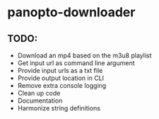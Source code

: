 # panopto-downloader

## TODO:

- Download an mp4 based on the m3u8 playlist
- Get input url as command line argument
- Provide input urls as a txt file
- Provide output location in CLI
- Remove extra console logging
- Clean up code
- Documentation
- Harmonize string definitions